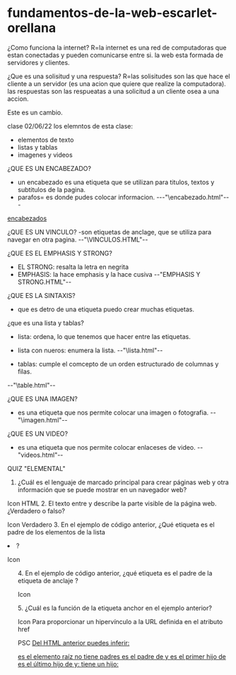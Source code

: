 # fundamentos-de-la-web-escarlet-orellana

¿Como funciona la internet?
R=la internet es una red de computadoras que estan conectadas y pueden comunicarse entre si. la web esta formada de servidores y clientes.

¿Que es una solisitud y una respuesta?
R=las solisitudes son las que hace el cliente a un servidor (es una acion que quiere que realize la computadora).
las respuestas son las respueatas a una solicitud a un cliente osea a una accion.


Este es un cambio.

clase 02/06/22
los elemntos de esta clase:
- elementos de texto
- listas y tablas
- imagenes y videos

¿QUE ES UN ENCABEZADO?
- un encabezado es una etiqueta que se utilizan para titulos, textos y subtitulos de la pagina.
- parafos= es donde pudes colocar informacion.
---"\encabezado.html"---

<a href="elementos-de-texto\encabezado.html">encabezados</a>

¿QUE ES UN VINCULO?
-son etiquetas de anclage, que se utiliza para navegar en otra pagina.
--"\VINCULOS.HTML"--

¿QUE ES EL EMPHASIS Y STRONG?
- EL STRONG: resalta la letra en negrita
- EMPHASIS: la hace emphasis y la hace cusiva 
--"EMPHASIS Y STRONG.HTML"--

¿QUE ES LA SINTAXIS?
- que es detro de una etiqueta puedo crear muchas etiquetas.

¿que es una lista y tablas?
- lista: ordena, lo que tenemos que hacer entre las etiquetas.
- lista con nueros: enumera la lista.
--"\lista.html"--

- tablas: cumple el comcepto de un orden estructurado de columnas y filas.

--"\table.html"--

¿QUE ES UNA IMAGEN?
- es una etiqueta que nos permite colocar una imagen o fotografia. 
--"\imagen.html"--

¿QUE ES UN VIDEO?
- es una etiqueta que nos permite colocar enlaceses de video.
--"videos.html"--

QUIZ "ELEMENTAL"

1. ¿Cuál es el lenguaje de marcado principal para crear páginas web y otra información que se puede mostrar en un navegador web?

Icon
HTML
2. El texto entre <body> y </body> describe la parte visible de la página web. ¿Verdadero o falso?

Icon
Verdadero
3. En el ejemplo de código anterior, ¿Qué etiqueta es el padre de los elementos de la lista <li>?

Icon
<ul>
4. En el ejemplo de código anterior, ¿qué etiqueta es el padre de la etiqueta de anclaje <a>?

Icon
<p>
5. ¿Cuál es la función de la etiqueta anchor <a> en el ejemplo anterior?

Icon
Para proporcionar un hipervínculo a la URL definida en el atributo href

PSC
<a href="C:\proyectos\fundamentos-de-la-web-escarlet-orellana\psc.html">
Del HTML anterior puedes inferir:

<html> es el elemento raíz
<html> no tiene padres
<html> es el padre de <head> y <body>
<head> es el primer hijo de <html>
<body> es el último hijo de <html>
y:

<head> tiene un hijo: <title>
<title> tiene un contenido (texto):  "¡Hola, mundo!"
<body> tiene dos hijos: <h1> y <p>
<h1> tiene un contenido (texto): "Aquí hay una etiqueta de encabezado"
<p> tiene un contenido (texto): "Ahora, una etiqueta de párrafo"
<h1> y <p> son hermanos
<head> y <body> son hermanos